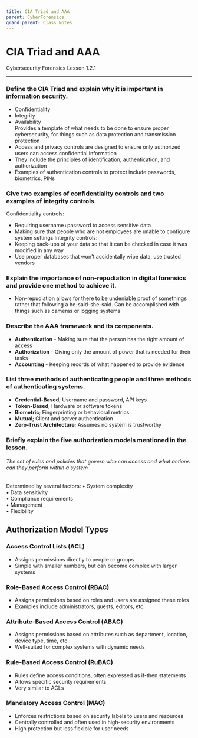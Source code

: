 ```yaml
---
title: CIA Triad and AAA
parent: CyberForensics 
grand_parent: Class Notes
---
```

# CIA Triad and AAA
Cybersecurity Forensics Lesson 1.2.1
___
### Define the CIA Triad and explain why it is important in information security.
- Confidentiality
- Integrity
- Availability  
Provides a template of what needs to be done to ensure proper cybersecurity, for things such as data protection and transmission protection
- Access and privacy controls are designed to ensure only authorized users can access confidential information  
- They include the principles of identification, authentication, and authorization 
- Examples of authentication controls to protect include passwords, biometrics, PINs
### Give two examples of confidentiality controls and two examples of integrity controls.
Confidentiality controls:
- Requiring username+password to access sensitive data
- Making sure that people who are not employees are unable to configure system settings
Integrity controls:
- Keeping back-ups of your data so that it can be checked in case it was modified in any way
- Use proper databases that won't accidentally wipe data, use trusted vendors
### Explain the importance of non-repudiation in digital forensics and provide one method to achieve it.
- Non-repudiation allows for there to be undeniable proof of somethings rather that following a he-said-she-said. Can be accomplished with things such as cameras or logging systems
### Describe the AAA framework and its components.
- **Authentication** - Making sure that the person has the right amount of access
- **Authorization** - Giving only the amount of power that is needed for their tasks
- **Accounting** - Keeping records of what happened to provide evidence
### List three methods of authenticating people and three methods of authenticating systems.
- **Credential-Based**; Username and password, API keys  
- **Token-Based**; Hardware or software tokens  
- **Biometric**; Fingerprinting or behavioral metrics  
- **Mutual**; Client and server authentication  
- **Zero-Trust Architecture**; Assumes no system is trustworthy
### Briefly explain the five authorization models mentioned in the lesson.
###### The set of rules and policies that govern who can access and what actions can they perform within a system  
Determined by several factors:
	• System complexity  
	• Data sensitivity  
	• Compliance requirements  
	• Management  
	• Flexibility

## Authorization Model Types  
### Access Control Lists (ACL)  
- Assigns permissions directly to people or groups  
- Simple with smaller numbers, but can become complex with larger systems  
### Role-Based Access Control (RBAC)  
- Assigns permissions based on roles and users are assigned these roles  
- Examples include administrators, guests, editors, etc.  
### Attribute-Based Access Control (ABAC)  
- Assigns permissions based on attributes such as department, location, device type, time, etc.  
- Well-suited for complex systems with dynamic needs
### Rule-Based Access Control (RuBAC)  
- Rules define access conditions, often expressed as if-then statements  
- Allows specific security requirements  
- Very similar to ACLs
### Mandatory Access Control (MAC)  
- Enforces restrictions based on security labels to users and resources  
- Centrally controlled and often used in high-security environments
- High protection but less flexible for user needs